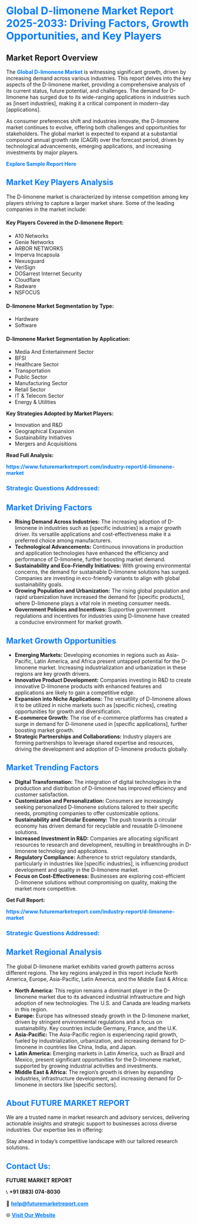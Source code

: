 <h1 style="color: #007BFF;">Global D-limonene Market Report 2025-2033: Driving Factors, Growth Opportunities, and Key Players</h1>

<section id="overview">
<h2>Market Report Overview</h2>
<p>The <a href="https://www.futuremarketreport.com/industry-report/d-limonene-market" style="color: #007BFF; text-decoration: none;"><strong>Global D-limonene Market</strong></a> is witnessing significant growth, driven by increasing demand across various industries. This report delves into the key aspects of the D-limonene market, providing a comprehensive analysis of its current status, future potential, and challenges. The demand for D-limonene has surged due to its wide-ranging applications in industries such as [insert industries], making it a critical component in modern-day [applications].</p>
<p>As consumer preferences shift and industries innovate, the D-limonene market continues to evolve, offering both challenges and opportunities for stakeholders. The global market is expected to expand at a substantial compound annual growth rate (CAGR) over the forecast period, driven by technological advancements, emerging applications, and increasing investments by major players.</p>
</section>

<section id="overview">
<p><a href="https://www.futuremarketreport.com/request-sample/reportId=34458" style="color: #007BFF; text-decoration: none;"><strong>Explore Sample Report Here</strong></a></p>
</section>

<section id="key-players">
<h2 style="color: #007BFF;">Market Key Players Analysis</h2>
<p>The D-limonene market is characterized by intense competition among key players striving to capture a larger market share. Some of the leading companies in the market include:</p>
<h4>Key Players Covered in the D-limonene Report:</h4>
<ul><li>A10 Networks</li><li>Genie Networks</li><li>ARBOR NETWORKS</li><li>Imperva Incapsula</li><li>Nexusguard</li><li>VeriSign</li><li>DOSarrest Internet Security</li><li>Cloudflare</li><li>Radware</li><li>NSFOCUS</li></ul>
<h4>D-limonene Market Segmentation by Type:</h4>
<ul><li>Hardware</li><li>Software</li></ul>

<h4>D-limonene Market Segmentation by Application:</h4>
<ul><li>Media And Entertainment Sector</li><li>BFSI</li><li>Healthcare Sector</li><li>Transportation</li><li>Public Sector</li><li>Manufacturing Sector</li><li>Retail Sector</li><li>IT &amp; Telecom Sector</li><li>Energy &amp; Utilities</li></ul>
<p><strong>Key Strategies Adopted by Market Players:</strong></p>
<ul>
<li>Innovation and R&D</li>
<li>Geographical Expansion</li>
<li>Sustainability Initiatives</li>
<li>Mergers and Acquisitions</li>
</ul>
</section>

<section>
<p><strong>Read Full Analysis: </strong></p><a href="https://www.futuremarketreport.com/industry-report/d-limonene-market" style="color: #007BFF; text-decoration: none;"><strong>https://www.futuremarketreport.com/industry-report/d-limonene-market</strong></a>
<h3 style="color: #007BFF;">Strategic Questions Addressed:</h3>
</section>

<section id="driving-factors">
<h2 style="color: #007BFF;">Market Driving Factors</h2>
<ul>
<li><strong>Rising Demand Across Industries:</strong> The increasing adoption of D-limonene in industries such as [specific industries] is a major growth driver. Its versatile applications and cost-effectiveness make it a preferred choice among manufacturers.</li>
<li><strong>Technological Advancements:</strong> Continuous innovations in production and application technologies have enhanced the efficiency and performance of D-limonene, further boosting market demand.</li>
<li><strong>Sustainability and Eco-Friendly Initiatives:</strong> With growing environmental concerns, the demand for sustainable D-limonene solutions has surged. Companies are investing in eco-friendly variants to align with global sustainability goals.</li>
<li><strong>Growing Population and Urbanization:</strong> The rising global population and rapid urbanization have increased the demand for [specific products], where D-limonene plays a vital role in meeting consumer needs.</li>
<li><strong>Government Policies and Incentives:</strong> Supportive government regulations and incentives for industries using D-limonene have created a conducive environment for market growth.</li>
</ul>
</section>

<section id="growth-opportunities">
<h2 style="color: #007BFF;">Market Growth Opportunities</h2>
<ul>
<li><strong>Emerging Markets:</strong> Developing economies in regions such as Asia-Pacific, Latin America, and Africa present untapped potential for the D-limonene market. Increasing industrialization and urbanization in these regions are key growth drivers.</li>
<li><strong>Innovative Product Development:</strong> Companies investing in R&D to create innovative D-limonene products with enhanced features and applications are likely to gain a competitive edge.</li>
<li><strong>Expansion into Niche Applications:</strong> The versatility of D-limonene allows it to be utilized in niche markets such as [specific niches], creating opportunities for growth and diversification.</li>
<li><strong>E-commerce Growth:</strong> The rise of e-commerce platforms has created a surge in demand for D-limonene used in [specific applications], further boosting market growth.</li>
<li><strong>Strategic Partnerships and Collaborations:</strong> Industry players are forming partnerships to leverage shared expertise and resources, driving the development and adoption of D-limonene products globally.</li>
</ul>
</section>

<section id="trending-factors">
<h2 style="color: #007BFF;">Market Trending Factors</h2>
<ul>
<li><strong>Digital Transformation:</strong> The integration of digital technologies in the production and distribution of D-limonene has improved efficiency and customer satisfaction.</li>
<li><strong>Customization and Personalization:</strong> Consumers are increasingly seeking personalized D-limonene solutions tailored to their specific needs, prompting companies to offer customizable options.</li>
<li><strong>Sustainability and Circular Economy:</strong> The push towards a circular economy has driven demand for recyclable and reusable D-limonene solutions.</li>
<li><strong>Increased Investment in R&D:</strong> Companies are allocating significant resources to research and development, resulting in breakthroughs in D-limonene technology and applications.</li>
<li><strong>Regulatory Compliance:</strong> Adherence to strict regulatory standards, particularly in industries like [specific industries], is influencing product development and quality in the D-limonene market.</li>
<li><strong>Focus on Cost-Effectiveness:</strong> Businesses are exploring cost-efficient D-limonene solutions without compromising on quality, making the market more competitive.</li>
</ul>
</section>

<section>
<p><strong>Get Full Report: </strong></p><a href="https://www.futuremarketreport.com/industry-report/d-limonene-market" style="color: #007BFF; text-decoration: none;"><strong>https://www.futuremarketreport.com/industry-report/d-limonene-market</strong></a>
<h3 style="color: #007BFF;">Strategic Questions Addressed:</h3>
</section>


<section id="regional-analysis">
<h2 style="color: #007BFF;">Market Regional Analysis</h2>
<p>The global D-limonene market exhibits varied growth patterns across different regions. The key regions analyzed in this report include North America, Europe, Asia-Pacific, Latin America, and the Middle East & Africa:</p>
<ul>
<li><strong>North America:</strong> This region remains a dominant player in the D-limonene market due to its advanced industrial infrastructure and high adoption of new technologies. The U.S. and Canada are leading markets in this region.</li>
<li><strong>Europe:</strong> Europe has witnessed steady growth in the D-limonene market, driven by stringent environmental regulations and a focus on sustainability. Key countries include Germany, France, and the U.K.</li>
<li><strong>Asia-Pacific:</strong> The Asia-Pacific region is experiencing rapid growth, fueled by industrialization, urbanization, and increasing demand for D-limonene in countries like China, India, and Japan.</li>
<li><strong>Latin America:</strong> Emerging markets in Latin America, such as Brazil and Mexico, present significant opportunities for the D-limonene market, supported by growing industrial activities and investments.</li>
<li><strong>Middle East & Africa:</strong> The region’s growth is driven by expanding industries, infrastructure development, and increasing demand for D-limonene in sectors like [specific sectors].</li>
</ul>
</section>

<footer>
<h2 style="color: #007BFF;">About FUTURE MARKET REPORT</h2>
<p>We are a trusted name in market research and advisory services, delivering actionable insights and strategic support to businesses across diverse industries. Our expertise lies in offering:</p>

<p>Stay ahead in today’s competitive landscape with our tailored research solutions.</p>

<h2 style="color: #007BFF;">Contact Us:</h2>
<p><strong>FUTURE MARKET REPORT</strong></p>
<p>📞 <strong>+91 (883) 074-8030</strong></p>
<p>📧 <strong><a href="mailto:help@futuremarketreport.com" style="color: #007BFF;">help@futuremarketreport.com</a></strong></p>
<p>🌐 <strong><a href="https://www.futuremarketreport.com/" style="color: #007BFF;">Visit Our Website</a></strong></p>
</footer>